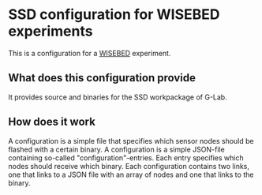 SSD configuration for WISEBED experiments
==============
This is a configuration for a [WISEBED](http://wisebed.eu) experiment. 

What does this configuration provide
-------------
It provides source and binaries for the SSD workpackage of G-Lab.

How does it work
-------------
A configuration is a simple file that specifies which sensor nodes should be flashed with a certain binary. A configuration is a simple JSON-file containing so-called "configuration"-entries. Each entry specifies which 
nodes should receive which binary. Each configuration contains two links, one that links to a JSON file with an
array of nodes and one that links to the binary.


